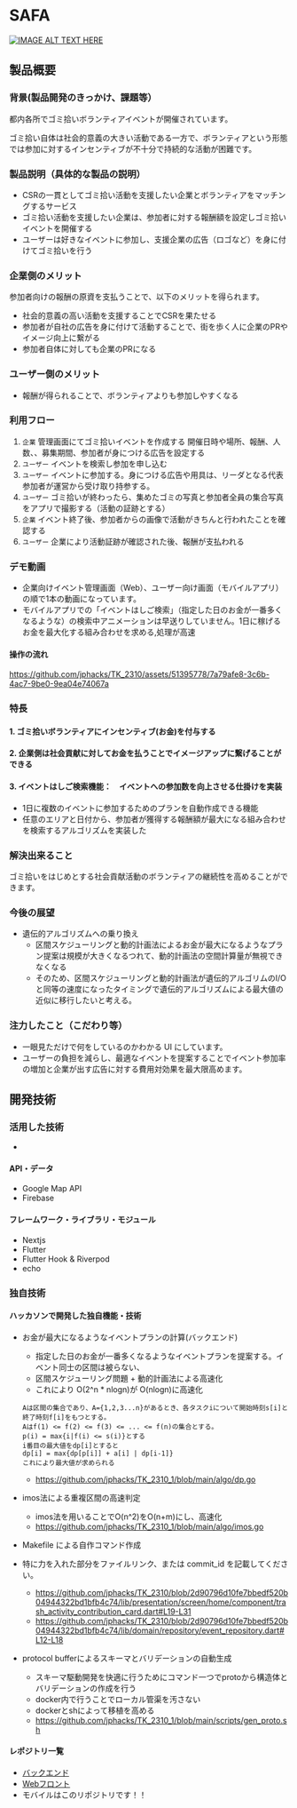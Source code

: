 # SAFA

[![IMAGE ALT TEXT HERE](https://jphacks.com/wp-content/uploads/2023/07/JPHACKS2023_ogp.png)](https://www.youtube.com/watch?v=yYRQEdfGjEg)

## 製品概要

### 背景(製品開発のきっかけ、課題等）

都内各所でゴミ拾いボランティアイベントが開催されています。

ゴミ拾い自体は社会的意義の大きい活動である一方で、ボランティアという形態では参加に対するインセンティブが不十分で持続的な活動が困難です。

### 製品説明（具体的な製品の説明）

- CSRの一貫としてゴミ拾い活動を支援したい企業とボランティアをマッチングするサービス
- ゴミ拾い活動を支援したい企業は、参加者に対する報酬額を設定しゴミ拾いイベントを開催する
- ユーザーは好きなイベントに参加し、支援企業の広告（ロゴなど）を身に付けてゴミ拾いを行う

### 企業側のメリット

参加者向けの報酬の原資を支払うことで、以下のメリットを得られます。

- 社会的意義の高い活動を支援することでCSRを果たせる
- 参加者が自社の広告を身に付けて活動することで、街を歩く人に企業のPRやイメージ向上に繋がる
- 参加者自体に対しても企業のPRになる

### ユーザー側のメリット

- 報酬が得られることで、ボランティアよりも参加しやすくなる

### 利用フロー

1. `企業` 管理画面にてゴミ拾いイベントを作成する
    開催日時や場所、報酬、人数、、募集期間、参加者が身につける広告を設定する
2. `ユーザー` イベントを検索し参加を申し込む
3. `ユーザー` イベントに参加する。身につける広告や用具は、リーダとなる代表参加者が運営から受け取り持参する。
4. `ユーザー` ゴミ拾いが終わったら、集めたゴミの写真と参加者全員の集合写真をアプリで撮影する（活動の証跡とする）
5. `企業` イベント終了後、参加者からの画像で活動がきちんと行われたことを確認する
6. `ユーザー` 企業により活動証跡が確認された後、報酬が支払われる

### デモ動画

- 企業向けイベント管理画面（Web）、ユーザー向け画面（モバイルアプリ）の順で1本の動画になっています。
- モバイルアプリでの「イベントはしご検索」（指定した日のお金が一番多くなるような）の検索中アニメーションは早送りしていません。1日に稼げるお金を最大化する組み合わせを求める,処理が高速
#### 操作の流れ


https://github.com/jphacks/TK_2310/assets/51395778/7a79afe8-3c6b-4ac7-9be0-9ea04e74067a



### 特長

#### 1. ゴミ拾いボランティアにインセンティブ(お金)を付与する

#### 2. 企業側は社会貢献に対してお金を払うことでイメージアップに繋げることができる

#### 3. イベントはしご検索機能：　イベントへの参加数を向上させる仕掛けを実装
- 1日に複数のイベントに参加するためのプランを自動作成できる機能
- 任意のエリアと日付から、参加者が獲得する報酬額が最大になる組み合わせを検索するアルゴリズムを実装した

### 解決出来ること

ゴミ拾いをはじめとする社会貢献活動のボランティアの継続性を高めることができます。

### 今後の展望
- 遺伝的アルゴリズムへの乗り換え
  - 区間スケジューリングと動的計画法によるお金が最大になるようなプラン提案は規模が大きくなるつれて、動的計画法の空間計算量が無視できなくなる
  - そのため、区間スケジューリングと動的計画法が遺伝的アルゴリムのI/Oと同等の速度になったタイミングで遺伝的アルゴリズムによる最大値の近似に移行したいと考える。
### 注力したこと（こだわり等）

- 一眼見ただけで何をしているのかわかる UI にしています。
- ユーザーの負担を減らし、最適なイベントを提案することでイベント参加率の増加と企業が出す広告に対する費用対効果を最大限高めます。

## 開発技術

### 活用した技術
  - 

#### API・データ

- Google Map API
- Firebase

#### フレームワーク・ライブラリ・モジュール

- Nextjs
- Flutter
- Flutter Hook & Riverpod
- echo

### 独自技術

#### ハッカソンで開発した独自機能・技術

- お金が最大になるようなイベントプランの計算(バックエンド)

  - 指定した日のお金が一番多くなるようなイベントプランを提案する。イベント同士の区間は被らない、
  - 区間スケジューリング問題 + 動的計画法による高速化
  - これにより O(2^n \* nlogn)が O(nlogn)に高速化

  ```
  Aは区間の集合であり、A={1,2,3...n}があるとき、各タスクiについて開始時刻s[i]と終了時刻f[i]をもつとする。
  Aはf(1) <= f(2) <= f(3) <= ... <= f(n)の集合とする。
  p(i) = max{i|f(i) <= s(i)}とする
  i番目の最大値をdp[i]とすると
  dp[i] = max{dp[p[i]] + a[i] | dp[i-1]}
  これにより最大値が求められる
  ```

  - https://github.com/jphacks/TK_2310_1/blob/main/algo/dp.go

- imos法による重複区間の高速判定
  - imos法を用いることでO(n^2)をO(n+m)にし、高速化
  - https://github.com/jphacks/TK_2310_1/blob/main/algo/imos.go

- Makefile による自作コマンド作成
- 特に力を入れた部分をファイルリンク、または commit_id を記載してください。
  - https://github.com/jphacks/TK_2310/blob/2d90796d10fe7bbedf520b04944322bd1bfb4c74/lib/presentation/screen/home/component/trash_activity_contribution_card.dart#L19-L31
  - https://github.com/jphacks/TK_2310/blob/2d90796d10fe7bbedf520b04944322bd1bfb4c74/lib/domain/repository/event_repository.dart#L12-L18

- protocol bufferによるスキーマとバリデーションの自動生成
  - スキーマ駆動開発を快適に行うためにコマンド一つでprotoから構造体とバリデーションの作成を行う
  - docker内で行うことでローカル管渠を汚さない
  - dockerとshによって移植を高める
  - https://github.com/jphacks/TK_2310_1/blob/main/scripts/gen_proto.sh



#### レポジトリ一覧
- [バックエンド](https://github.com/jphacks/TK_2310_1)
- [Webフロント](https://github.com/jphacks/TK_2310_2)
- モバイルはこのリポジトリです！！
